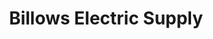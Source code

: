 ---
title: "Billows Electric Supply"
url: /conshohocken/billows-electric-supply/
shop: Baustoffe
---